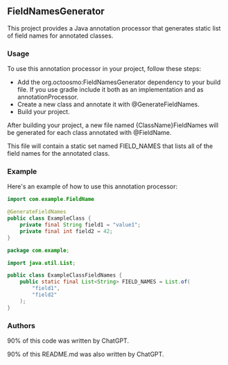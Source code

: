 ## FieldNamesGenerator

This project provides a Java annotation processor that generates static list of field names for annotated classes.

### Usage

To use this annotation processor in your project, follow these steps:

* Add the org.octoosmo:FieldNamesGenerator dependency to your build file. If you use gradle include it both as an implementation and as annotationProcessor.
* Create a new class and annotate it with @GenerateFieldNames.
* Build your project.

After building your project, a new file named {ClassName}FieldNames will be generated for each class annotated with @FieldName. 

This file will contain a static set named FIELD_NAMES that lists all of the field names for the annotated class.

### Example

Here's an example of how to use this annotation processor:
```Java
import com.example.FieldName

@GenerateFieldNames
public class ExampleClass {
    private final String field1 = "value1";
    private final int field2 = 42;
}
```

```Java
package com.example;

import java.util.List;

public class ExampleClassFieldNames {
    public static final List<String> FIELD_NAMES = List.of(
        "field1",
        "field2"
    );
}
```

### Authors
90% of this code was written by ChatGPT.

90% of this README.md was also written by ChatGPT.
